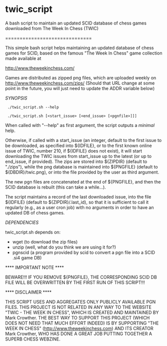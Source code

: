 # twic_script
A bash script to maintain an updated SCID database of chess games downloaded from The Week In Chess (TWIC) 

==============================



  This simple bash script helps maintaining an updated database of
  chess games for SCID, based on the famous "The Week In Chess" game
  collection made available at
   
  http://www.theweekinchess.com/
 
  Games are distributed as zipped png files, which are uploaded weekly
  on http://www.theweekinchess.com/zips/ (Should that URL change at some 
  point in the future, you will just need to update the ADDR variable 
  below)

  *SYNOPSIS*

     ./twic_script.sh --help

     ./twic_script.sh [<start_issue> [<end_issue> [<pgnfile>]]]
  
  When called with "--help" as first argument, the script outputs
  a *minimal* help.

  Otherwise, if called with a start_issue (an integer, default to the 
  first issue to be downloaded, as specified into ${IDFILE}, or to 
  the first known online issue of TWIC, number 210, if ${IDFILE} does
  not exist), it will start downloading the TWIC issues from start_issue
  up to the latest (or up to end_issue, if provided). The zips are stored 
  into ${ZIPDIR} (default to "./zips"), while the png database is 
  maintained into ${PNGFILE} (default to ${DBDIR}/twic.png), or into the 
  file provided by the user as third argument. 

  The new pgn files are concatenated at the end of ${PNGFILE}, and then the
  SCID database is rebuilt (this can take a while...).

  The script maintains a record of the last downloaded issue, into the
  file ${IDFILE} (default to ${ZIPDIR}/.last_id), so that it is sufficient
  to call it regularly (e.g., as a user cron job) with no arguments in order
  to have an updated DB of chess games. 

  *DEPENDENCIES*
  
  twic_script.sh depends on:
  
  - wget (to download the zip files)
  - unzip (well, what do you think we are using it for?)
  - pgnscid (a program provided by scid to convert a pgn file into a SCID
             .si4 game DB)

  **** IMPORTANT NOTE ****
 
  BEWARE!!! IF YOU REMOVE ${PNGFILE}, THE CORRESPONDING SCID DB FILE WILL 
  BE OVERWRITTEN BY THE FIRST RUN OF THIS SCRIPT!!!


  **** DISCLAIMER ****

  THIS SCRIPT USES AND AGGREGATES ONLY PUBLICLY AVAILABLE PGN
  FILES. THIS PROJECT IS NOT RELATED IN ANY WAY TO THE WEBSITE "TWIC -
  THE WEEK IN CHESS", WHICH IS CREATED AND MAINTAINED BY Mark
  Crowther. THE BEST WAY TO SUPPORT THIS PROJECT (WHICH DOES NOT NEED
  THAT MUCH EFFORT INDEED) IS BY SUPPORTING "THE WEEK IN CHESS"
  (http://www.theweekinchess.com) AND ITS CREATOR Mark Crowther, WHO
  HAS DONE A GREAT JOB PUTTING TOGETHER A SUPERB CHESS WEBZINE.
  

  
